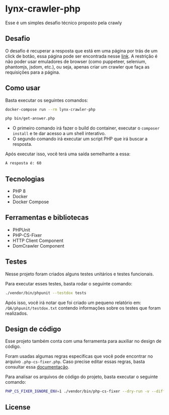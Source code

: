 # lynx-crawler-php

Esse é um simples desafio técnico proposto pela crawly

## Desafio

O desafio é recuperar a resposta que está em uma página por trás de um click de botão,
essa página pode ser encontrada nesse [link](http://applicant-test.us-east-1.elasticbeanstalk.com/).
A restrição é não poder usar emuladores de browser (como puppeteer, selenium, phantomjs, jsdom, etc.), ou seja, apenas criar um crawler que faça as requisições para a página.

## Como usar
Basta executar os seguintes comandos:

```bash
docker-compose run --rm lynx-crawler-php

php bin/get-answer.php
```
- O primeiro comando irá fazer o build do container, executar o `composer install` e te dar acesso a um shell interativo.
- O segundo comando irá executar um script PHP que irá buscar a resposta.

Após executar isso, você terá uma saída semelhante a essa:

```bash
A resposta é: 60
```

## Tecnologias
- PHP 8
- Docker
- Docker Compose

## Ferramentas e bibliotecas
- PHPUnit
- PHP-CS-Fixer
- HTTP Client Component
- DomCrawler Component

## Testes
Nesse projeto foram criados alguns testes unitários e testes funcionais.

Para executar esses testes, basta rodar o seguinte comando:

```bash
./vendor/bin/phpunit --testdox tests
```

Após isso, você irá notar que foi criado um pequeno relatório em: `/QA/phpunit/testdox.txt` contendo informações sobre os testes que foram realizados.

## Design de código
Esse projeto também conta com uma ferramenta para auxiliar no design de código.

Foram usadas algumas regras específicas que você pode encontrar no arquivo `.php-cs-fixer.php`. Caso precise editar essas regras, basta consultar essa [documentação](https://github.com/PHP-CS-Fixer/PHP-CS-Fixer/blob/master/doc/rules/index.rst).

Para analisar os arquivos de código do projeto, basta executar o seguinte comando:

```bash
PHP_CS_FIXER_IGNORE_ENV=1 ./vendor/bin/php-cs-fixer --dry-run -v --diff fix --config=.php-cs-fixer.php
```

## License

